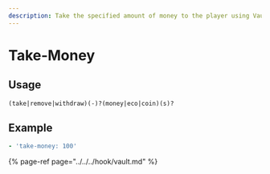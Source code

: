 ```yaml
---
description: Take the specified amount of money to the player using Vault
---
```


# Take-Money

## Usage

```text
(take|remove|withdraw)(-)?(money|eco|coin)(s)?
```

## Example

```yaml
- 'take-money: 100'
```

{% page-ref page="../../../hook/vault.md" %}

